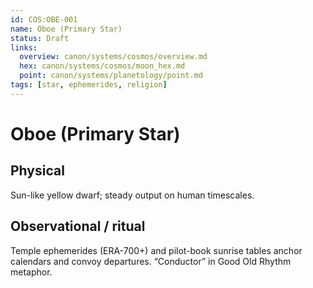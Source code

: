 ```yaml
---
id: COS:OBE-001
name: Oboe (Primary Star)
status: Draft
links:
  overview: canon/systems/cosmos/overview.md
  hex: canon/systems/cosmos/moon_hex.md
  point: canon/systems/planetology/point.md
tags: [star, ephemerides, religion]
---
```


# Oboe (Primary Star)

## Physical
Sun-like yellow dwarf; steady output on human timescales.

## Observational / ritual
Temple ephemerides (ERA-700+) and pilot-book sunrise tables anchor calendars and convoy departures. “Conductor” in Good Old Rhythm metaphor.
